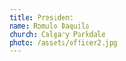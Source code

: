 ```yaml
---
title: President
name: Romulo Daquila
church: Calgary Parkdale
photo: /assets/officer2.jpg
---
```


